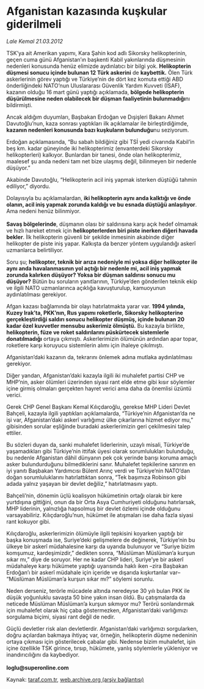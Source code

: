 # Afganistan kazasında kuşkular giderilmeli

*Lale Kemal 21.03.2012*

<div class="yazi"><p>TSK’ya ait Amerikan yapımı, Kara Şahin kod adlı Sikorsky helikopterinin, geçen cuma günü Afganistan’ın başkenti Kabil yakınlarında düşmesinin nedenleri konusunda henüz elimizde aydınlatıcı bir bilgi yok. <b>Helikopterin düşmesi sonucu içinde bulunan 12 Türk askerini</b> de <b>kaybettik.</b> Ölen Türk askerlerinin görev yaptığı ve Türkiye’nin de dört kez komuta ettiği ABD önderliğindeki NATO’nun Uluslararası Güvenlik Yardım Kuvveti (ISAF), kazanın olduğu 16 mart günü yaptığı açıklamada, <b>bölgede helikopterin düşürülmesine neden olabilecek bir düşman faaliyetinin bulunmadığı</b>nı bildirmişti.</p>
<p>Ancak aldığım duyumları, Başbakan Erdoğan ve Dışişleri Bakanı Ahmet Davutoğlu’nun, kaza sonrası yaptıkları ilk açıklamalar ile birleştirdiğimde, <b>kazanın nedenleri konusunda bazı kuşkuların bulunduğu</b>nu seziyorum. </p>
<p>Erdoğan açıklamasında, “Bu sabah bildiğiniz gibi TSİ yedi civarında Kabil’in beş km. kadar güneyinde iki helikopterimiz (envanterdeki Sikorsky helikopterleri) kalkıyor. Bunlardan bir tanesi, önde olan helikopterimiz, maalesef şu anda nedeni tam net bize ulaşmış değil, bilinmeyen bir nedenle düşüyor.”</p>
<p>Akabinde Davutoğlu, “Helikopterin acil iniş yapmak isterken düştüğü tahmin ediliyor,” diyordu.</p>
<p>Dolayısıyla bu açıklamalardan, <b>iki helikopterin aynı anda kalktığı ve önde olanın, acil iniş yapmak zorunda kaldığı ve bu esnada düştüğü anlaşılıyor</b>. Ama nedeni henüz bilinmiyor.<br/><br/><b>Savaş bölgelerinde</b>, düşmanın olası bir saldırısına karşı açık hedef olmamak ve hızlı hareket etmek için <b>helikopterlerden biri piste inerken diğeri havada bekler</b>. İlk helikopterin güvenli bir şekilde inmesinin akabinde diğer helikopter de piste iniş yapar. Kalkışta da benzer yöntem uygulandığı askerî uzmanlarca belirtiliyor. </p>
<p>Soru şu; <b>helikopter, teknik bir arıza nedeniyle mi yoksa diğer helikopter ile aynı anda havalanmasının yol açtığı bir nedenle mi, acil iniş yapmak zorunda kalırken düşüyor? Yoksa bir düşman saldırısı sonucu mu düşüyor?</b> Bütün bu soruların yanıtlarının, Türkiye’den gönderilen teknik ekip ve ilgili NATO uzmanlarınca açıklığa kavuşturulup, kamuoyunun aydınlatılması gerekiyor.</p>
<p>Afgan kazası bağlamında bir olayı hatırlatmakta yarar var. <b>1994 yılında, Kuzey Irak’ta, PKK’nın, Rus yapımı roketlerle, Sikorsky helikopterine gerçekleştirdiği saldırı sonucu helikopter düşmüş, içinde bulunan 20 kadar özel kuvvetler mensubu askerimiz ölmüştü.</b> Bu kazayla birlikte, <b>helikopterin, füze ve roket saldırılarını püskürtecek sistemlerle donatılmadığı</b> ortaya çıkmıştı. Askerlerimizin ölümünün ardından apar topar, roketlere karşı koruyucu sistemlerin alımı için ihaleye çıkılmıştı.</p>
<p>Afganistan’daki kazanın da, tekrarını önlemek adına mutlaka aydınlatılması gerekiyor.</p>
<p>Diğer yandan, Afganistan’daki kazayla ilgili iki muhalefet partisi CHP ve MHP’nin, asker ölümleri üzerinden siyasi rant elde etme gibi kısır söylemler içine girmiş olmaları gerçekten hayret verici ama daha da önemlisi üzüntü verici.</p>
<p>Gerek CHP Genel Başkanı Kemal Kılıçdaroğlu, gerekse MHP Lideri Devlet Bahçeli, kazayla ilgili yaptıkları açıklamalarda, “Türkiye’nin Afganistan’da ne işi var, Afganistan’daki askerî varlığımız ülke çıkarlarına hizmet ediyor mu,” gibisinden sorular eşliğinde buradaki askerlerimizin geri çekilmesini talep ettiler.</p>
<p>Bu sözleri duyan da, sanki muhalefet liderlerinin, uzaylı misali, Türkiye’de yaşamadıkları gibi Türkiye’nin ittifak üyesi olarak sorumlulukları bulunduğu, bu nedenle Afganistan dâhil dünyanın pek çok yerinde barışı koruma amaçlı asker bulundurduğunu bilmediklerini sanır. Muhalefet tepkilerine sanırım en iyi yanıtı Başbakan Yardımcısı Bülent Arınç verdi ve Türkiye’nin NATO’dan doğan sorumluluklarını hatırlattıktan sonra, “Tek başımıza Robinson gibi adada yalnız yaşayan bir devlet değiliz,” hatırlatmasını yaptı.</p>
<p>Bahçeli’nin, dönemin üçlü koalisyon hükümetinin ortağı olarak bir kere yurtdışına gittiğini, onun da bir Orta Asya Cumhuriyeti olduğunu hatırlarsak, MHP liderinin, yalnızlığa hapsolmuş bir devlet özlemi içinde olduğunu varsayabiliriz. Kılıçdaroğlu’nun, hükümet ile atışmaları ise daha fazla siyasi rant kokuyor gibi.</p>
<p>Kılıçdaroğlu, askerlerimizin ölümüyle ilgili tepkisini koyarken yaptığı bir başka konuşmada ise, Suriye’deki gelişmelere de değinerek, Türkiye’nin bu ülkeye bir askerî müdahalesine karşı da uyarıda bulunuyor ve “Suriye bizim komşumuz, kardeşimizdir,” dedikten sonra, “Müslüman Müslüman’a kurşun sıkar mı,” diye de soruyor. Her ne kadar CHP lideri, Suriye’ye bir askerî müdahaleye karşı hükümete yaptığı uyarısında haklı iken –zira Başbakan Erdoğan’ı bir askerî müdahale için içeride ve dışarıda kışkırtanlar var– “Müslüman Müslüman’a kurşun sıkar mı?” söylemi sorunlu.</p>
<p>Neden derseniz, terörle mücadele altında neredeyse 30 yılı bulan PKK ile düşük yoğunluklu savaşta 50 bine yakın insan öldü. Bu çatışmalarda da neticede Müslüman Müslüman’a kurşun sıkmıyor mu? Terörü sonlandırmak için muhalefet olarak hiç çaba göstermezken, Afganistan’daki varlığımızı sorgulama biçimi, siyasi rant değil de nedir. </p>
<p>Güçlü devletler risk alan devletlerdir. Afganistan’daki varlığımızı sorgularken, doğru açılardan bakmaya ihtiyaç var, örneğin, helikopterin düşme nedeninin ortaya çıkması için gösterilecek çabalar gibi. Nedense bizim muhalefet, işin içine özellikle TSK girince, tırsıp, hükümete, yanlış söylemlerle yükleniyor ve inandırıcılığını da kaybediyor.<br/><br/><b>loglu@superonline.com</b></p>
</div>

Kaynak: [taraf.com.tr](http://www.taraf.com.tr/lale-kemal/makale-afganistan-kazasinda-kuskular-giderilmeli.htm), [web.archive.org (arşiv bağlantısı)](http://web.archive.org/web/20130817045434/http://www.taraf.com.tr/lale-kemal/makale-afganistan-kazasinda-kuskular-giderilmeli.htm)

